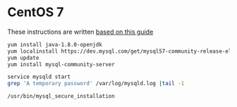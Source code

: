 # CentOS 7
These instructions are written [based on this guide](https://tecadmin.net/install-mysql-5-7-centos-rhel/)

```sh
yum install java-1.8.0-openjdk
yum localinstall https://dev.mysql.com/get/mysql57-community-release-el7-9.noarch.rpm
yum update
yum install mysql-community-server

service mysqld start
grep 'A temporary password' /var/log/mysqld.log |tail -1

/usr/bin/mysql_secure_installation
```

